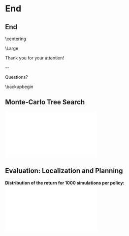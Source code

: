 # End

## End

\centering

\Large

Thank you for your attention!

--

Questions?

\backupbegin

## Monte-Carlo Tree Search

![](./media/pomdp-solvers/mcts-general.pdf)

## Evaluation: Localization and Planning

**Distribution of the return for 1000 simulations per policy:**
![](media/localization-and-planning/plots/lp_value_violin_eval_plot-inf_discounted_reward.pdf)

